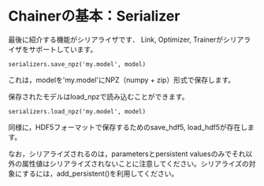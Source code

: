 # Chainerの基本：Serializer

最後に紹介する機能がシリアライザです．
Link, Optimizer, Trainerがシリアライザをサポートしています。

```
serializers.save_npz('my.model', model)
```

これは，modelを'my.model'にNPZ（numpy + zip）形式で保存します。

保存されたモデルはload_npzで読み込むことができます。

```
serializers.load_npz('my.model', model)
```

同様に，HDF5フォーマットで保存するためのsave_hdf5, load_hdf5が存在します。

なお，シリアライズされるのは，parametersとpersistent valuesのみでそれ以外の属性値はシリアライズされないことに注意してください。シリアライズの対象にするには，add_persistent()を利用してください。
